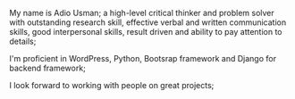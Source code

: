 My name is Adio Usman; 
a high-level critical thinker and problem solver with outstanding research skill, effective verbal and written communication skills,
good interpersonal skills, result driven and ability to pay attention to details;

I'm proficient in WordPress, Python, Bootsrap framework and Django for backend framework;

I look forward to working with people on great projects;

